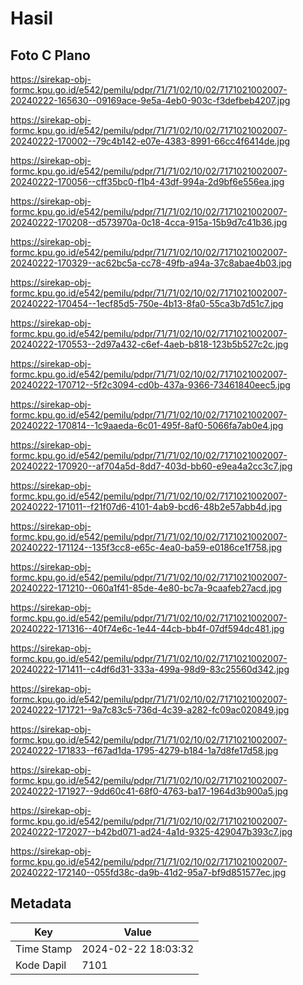 # Hasil

## Foto C Plano

https://sirekap-obj-formc.kpu.go.id/e542/pemilu/pdpr/71/71/02/10/02/7171021002007-20240222-165630--09169ace-9e5a-4eb0-903c-f3defbeb4207.jpg

https://sirekap-obj-formc.kpu.go.id/e542/pemilu/pdpr/71/71/02/10/02/7171021002007-20240222-170002--79c4b142-e07e-4383-8991-66cc4f6414de.jpg

https://sirekap-obj-formc.kpu.go.id/e542/pemilu/pdpr/71/71/02/10/02/7171021002007-20240222-170056--cff35bc0-f1b4-43df-994a-2d9bf6e556ea.jpg

https://sirekap-obj-formc.kpu.go.id/e542/pemilu/pdpr/71/71/02/10/02/7171021002007-20240222-170208--d573970a-0c18-4cca-915a-15b9d7c41b36.jpg

https://sirekap-obj-formc.kpu.go.id/e542/pemilu/pdpr/71/71/02/10/02/7171021002007-20240222-170329--ac62bc5a-cc78-49fb-a94a-37c8abae4b03.jpg

https://sirekap-obj-formc.kpu.go.id/e542/pemilu/pdpr/71/71/02/10/02/7171021002007-20240222-170454--1ecf85d5-750e-4b13-8fa0-55ca3b7d51c7.jpg

https://sirekap-obj-formc.kpu.go.id/e542/pemilu/pdpr/71/71/02/10/02/7171021002007-20240222-170553--2d97a432-c6ef-4aeb-b818-123b5b527c2c.jpg

https://sirekap-obj-formc.kpu.go.id/e542/pemilu/pdpr/71/71/02/10/02/7171021002007-20240222-170712--5f2c3094-cd0b-437a-9366-73461840eec5.jpg

https://sirekap-obj-formc.kpu.go.id/e542/pemilu/pdpr/71/71/02/10/02/7171021002007-20240222-170814--1c9aaeda-6c01-495f-8af0-5066fa7ab0e4.jpg

https://sirekap-obj-formc.kpu.go.id/e542/pemilu/pdpr/71/71/02/10/02/7171021002007-20240222-170920--af704a5d-8dd7-403d-bb60-e9ea4a2cc3c7.jpg

https://sirekap-obj-formc.kpu.go.id/e542/pemilu/pdpr/71/71/02/10/02/7171021002007-20240222-171011--f21f07d6-4101-4ab9-bcd6-48b2e57abb4d.jpg

https://sirekap-obj-formc.kpu.go.id/e542/pemilu/pdpr/71/71/02/10/02/7171021002007-20240222-171124--135f3cc8-e65c-4ea0-ba59-e0186ce1f758.jpg

https://sirekap-obj-formc.kpu.go.id/e542/pemilu/pdpr/71/71/02/10/02/7171021002007-20240222-171210--060a1f41-85de-4e80-bc7a-9caafeb27acd.jpg

https://sirekap-obj-formc.kpu.go.id/e542/pemilu/pdpr/71/71/02/10/02/7171021002007-20240222-171316--40f74e6c-1e44-44cb-bb4f-07df594dc481.jpg

https://sirekap-obj-formc.kpu.go.id/e542/pemilu/pdpr/71/71/02/10/02/7171021002007-20240222-171411--c4df6d31-333a-499a-98d9-83c25560d342.jpg

https://sirekap-obj-formc.kpu.go.id/e542/pemilu/pdpr/71/71/02/10/02/7171021002007-20240222-171721--9a7c83c5-736d-4c39-a282-fc09ac020849.jpg

https://sirekap-obj-formc.kpu.go.id/e542/pemilu/pdpr/71/71/02/10/02/7171021002007-20240222-171833--f67ad1da-1795-4279-b184-1a7d8fe17d58.jpg

https://sirekap-obj-formc.kpu.go.id/e542/pemilu/pdpr/71/71/02/10/02/7171021002007-20240222-171927--9dd60c41-68f0-4763-ba17-1964d3b900a5.jpg

https://sirekap-obj-formc.kpu.go.id/e542/pemilu/pdpr/71/71/02/10/02/7171021002007-20240222-172027--b42bd071-ad24-4a1d-9325-429047b393c7.jpg

https://sirekap-obj-formc.kpu.go.id/e542/pemilu/pdpr/71/71/02/10/02/7171021002007-20240222-172140--055fd38c-da9b-41d2-95a7-bf9d851577ec.jpg


## Metadata

| Key        | Value               |
| ---------- | ------------------- |
| Time Stamp | 2024-02-22 18:03:32 |
| Kode Dapil | 7101                |



